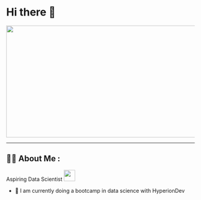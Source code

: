 
#  Hi there 👋



<div align="left">
  <img src="https://media.giphy.com/media/dWesBcTLavkZuG35MI/giphy.gif" width="600" height="300"/>
</div>

---

## :man_technologist: About Me :

Aspiring Data Scientist <img src="https://media.giphy.com/media/WUlplcMpOCEmTGBtBW/giphy.gif" width="30">

- :telescope: I am currently doing a bootcamp in data science with HyperionDev
